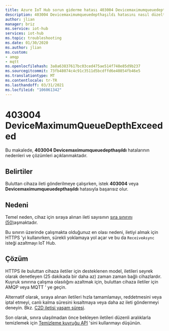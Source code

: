 ```yaml
---
title: Azure IoT Hub sorun giderme hatası 403004 Devicemaximumqueuedepthaşıldı
description: 403004 Devicemaximumqueuedepthaşıldı hatasını nasıl düzelteceğinizi anlayın
author: jlian
manager: briz
ms.service: iot-hub
services: iot-hub
ms.topic: troubleshooting
ms.date: 01/30/2020
ms.author: jlian
ms.custom:
- amqp
- mqtt
ms.openlocfilehash: 3a8a63837617bc03ced475ae514f748e85d9b237
ms.sourcegitcommit: 73fb48074c4c91c3511d5bcdffd6e40854fb46e5
ms.translationtype: MT
ms.contentlocale: tr-TR
ms.lasthandoff: 03/31/2021
ms.locfileid: "106061342"
---
```

# <a name="403004-devicemaximumqueuedepthexceeded"></a>403004 DeviceMaximumQueueDepthExceeded

Bu makalede, **403004 Devicemaximumqueuedepthaşıldı** hatalarının nedenleri ve çözümleri açıklanmaktadır.

## <a name="symptoms"></a>Belirtiler

Buluttan cihaza ileti gönderilmeye çalışırken, istek **403004** veya **Devicemaximumqueuedepthaşıldı** hatasıyla başarısız olur.

## <a name="cause"></a>Nedeni

Temel neden, cihaz için sıraya alınan ileti sayısının [sıra sınırını (50)](./iot-hub-devguide-quotas-throttling.md#other-limits)aşmaktadır.

Bu sınırın üzerinde çalışmakta olduğunuz en olası nedeni, iletiyi almak için HTTPS 'yi kullanırken, sürekli yoklamaya yol açar ve bu da `ReceiveAsync` isteği azaltmayı IoT Hub.

## <a name="solution"></a>Çözüm

HTTPS ile buluttan cihaza iletiler için desteklenen model, iletileri seyrek olarak denetleyen (25 dakikada bir daha az) zaman zaman bağlı cihazlardır. Kuyruk sınırına çalışma olasılığını azaltmak için, buluttan cihaza iletiler için AMQP veya MQTT ' ye geçin.

Alternatif olarak, sıraya alınan iletileri hızla tamamlamayı, reddetmesini veya iptal etmeyi, canlı kalma süresini kısaltmaya veya daha az ileti göndermeyi deneyin. Bkz. [C2D iletisi yaşam süresi](./iot-hub-devguide-messages-c2d.md#message-expiration-time-to-live).

Son olarak, sınıra ulaşılmadan önce bekleyen iletileri düzenli aralıklarla temizlemek için [Temizleme kuyruğu API](/azure/iot-hub/iot-c-sdk-ref/iothub-registrymanager-h/iothubregistrymanager-deletedevice) 'sini kullanmayı düşünün.